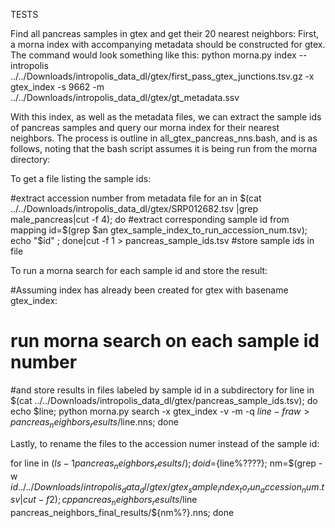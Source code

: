 TESTS

Find all pancreas samples in gtex and get their 20 nearest neighbors:
First, a morna index with accompanying metadata should be constructed for gtex. 
The command would look something like this:
python morna.py index --intropolis ../../Downloads/intropolis_data_dl/gtex/first_pass_gtex_junctions.tsv.gz -x gtex_index -s 9662 -m ../../Downloads/intropolis_data_dl/gtex/gt_metadata.ssv 

With this index, as well as the metadata files, we can extract the sample ids of 
pancreas samples and query our morna index for their nearest neighbors.
The process is outline in all_gtex_pancreas_nns.bash, and is as follows,
noting that the bash script assumes it is being run from the morna directory:

To get a file listing the sample ids:

#extract accession number from metadata file
for an in $(cat ../../Downloads/intropolis_data_dl/gtex/SRP012682.tsv |grep male_pancreas|cut -f 4); 
do 
#extract corresponding sample id from mapping
    id=$(grep $an gtex_sample_index_to_run_accession_num.tsv); 
    echo "$id" ; 
done|cut -f 1 > pancreas_sample_ids.tsv #store sample ids in file

To run a morna search for each sample id and store the result:

#Assuming index has already been created for gtex with basename gtex_index:
# run morna search on each sample id number 
#and store results in files labeled by sample id in a subdirectory
for line in $(cat ../../Downloads/intropolis_data_dl/gtex/pancreas_sample_ids.tsv); 
do 
    echo $line; python morna.py search -x gtex_index -v -m -q $line -f raw > pancreas_neighbors_results/$line.nns; 
done

Lastly, to rename the files to the accession numer instead of the sample id:

for line in $(ls -1 pancreas_neighbors_results/); 
do 
    id=${line%????}; 
    nm=$(grep -w $id ../../Downloads/intropolis_data_dl/gtex/gtex_sample_index_to_run_accession_num.tsv|cut -f 2);
    cp pancreas_neighbors_results/$line pancreas_neighbors_final_results/${nm%?}.nns;
done